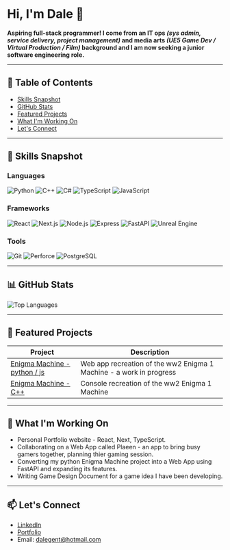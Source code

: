 # Hi, I'm Dale 👋 
**Aspiring full-stack programmer! I come from an IT ops *(sys admin, service delivery, project management)* and media arts *(UE5 Game Dev / Virtual Production / Film)* background and I am now seeking a junior software engineering role.**

---

## 📌 Table of Contents  
- [Skills Snapshot](#-skills-snapshot)  
- [GitHub Stats](#-github-stats)  
- [Featured Projects](#-featured-projects)  
- [What I'm Working On](#-what-im-working-on)  
- [Let's Connect](#-lets-connect)

---

## 🧠 Skills Snapshot  
### Languages  
![Python](https://img.shields.io/badge/Python-3776AB?style=for-the-badge&logo=python&logoColor=white)
![C++](https://img.shields.io/badge/C++-00599C?style=for-the-badge&logo=c%2B%2B&logoColor=white)
![C#](https://img.shields.io/badge/C%23-239120?style=for-the-badge&logo=c-sharp&logoColor=white)
![TypeScript](https://img.shields.io/badge/TypeScript-3178C6?style=for-the-badge&logo=typescript&logoColor=white)
![JavaScript](https://img.shields.io/badge/JavaScript-F7DF1E?style=for-the-badge&logo=javascript&logoColor=black)
          
### Frameworks  
![React](https://img.shields.io/badge/React-20232A?style=for-the-badge&logo=react&logoColor=61DAFB)
![Next.js](https://img.shields.io/badge/Next.js-000000?style=for-the-badge&logo=next.js&logoColor=white)
![Node.js](https://img.shields.io/badge/Node.js-339933?style=for-the-badge&logo=node.js&logoColor=white)
![Express](https://img.shields.io/badge/Express-000000?style=for-the-badge&logo=express&logoColor=white)
![FastAPI](https://img.shields.io/badge/FastAPI-009688?style=for-the-badge&logo=fastapi&logoColor=white)
![Unreal Engine](https://img.shields.io/badge/Unreal%20Engine-313131?style=for-the-badge&logo=unrealengine&logoColor=white)

### Tools  
![Git](https://img.shields.io/badge/Git-F05032?style=for-the-badge&logo=git&logoColor=white)
![Perforce](https://img.shields.io/badge/Perforce-404040?style=for-the-badge&logo=perforce&logoColor=white)
![PostgreSQL](https://img.shields.io/badge/PostgreSQL-336791?style=for-the-badge&logo=postgresql&logoColor=white)

---

## 📊 GitHub Stats  
![Top Languages](https://github-readme-stats.vercel.app/api/top-langs/?username=TheTechGent&layout=compact&theme=radical)

---

## 📂 Featured Projects  
| Project | Description |
|--------|-------------|
| [Enigma Machine - python / js](https://github.com/TheTechGent/EnigmaMachine) | Web app recreation of the ww2 Enigma 1 Machine - a work in progress |
| [Enigma Machine - C++](https://github.com/TheTechGent/C_nigmaMachine_PlusPlus) | Console recreation of the ww2 Enigma 1 Machine |

---

## 🧭 What I'm Working On  
- Personal Portfolio website - React, Next, TypeScript.
- Collaborating on a Web App called Plaeen - an app to bring busy gamers together, planning thier gaming session. 
- Converting my python Enigma Machine project into a Web App using FastAPI and expanding its features.
- Writing Game Design Document for a game idea I have been developing.

---

## 📫 Let's Connect  
- [LinkedIn](https://www.linkedin.com/in/dale-gent-25993024/)  
- [Portfolio](https://TechGent.co.uk)  
- Email: dalegent@hotmail.com
